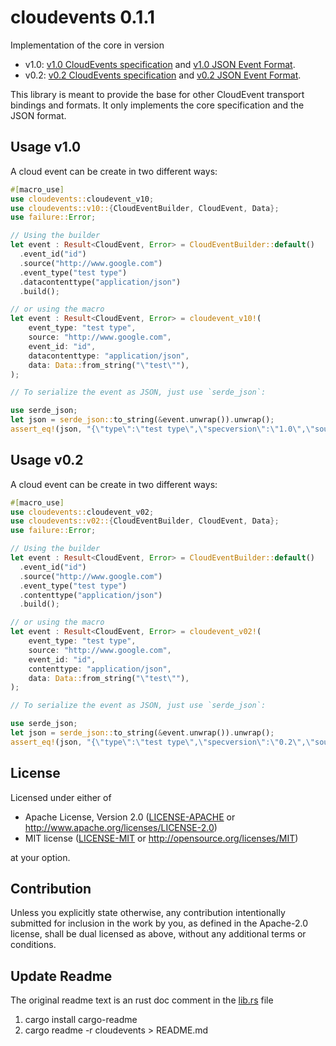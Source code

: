 # cloudevents 0.1.1

Implementation of the core in version

* v1.0: [v1.0 CloudEvents specification](https://github.com/cloudevents/spec/blob/v1.0/spec.md) and [v1.0 JSON Event Format](https://github.com/cloudevents/spec/blob/v1.0/json-format.md).
* v0.2: [v0.2 CloudEvents specification](https://github.com/cloudevents/spec/blob/v0.2/spec.md) and [v0.2 JSON Event Format](https://github.com/cloudevents/spec/blob/v0.2/json-format.md).

This library is meant to provide the base for other CloudEvent transport bindings and formats. It only implements the core specification and the JSON format.

## Usage v1.0

A cloud event can be create in two different ways:

```rust
#[macro_use]
use cloudevents::cloudevent_v10;
use cloudevents::v10::{CloudEventBuilder, CloudEvent, Data};
use failure::Error;

// Using the builder
let event : Result<CloudEvent, Error> = CloudEventBuilder::default()
  .event_id("id")
  .source("http://www.google.com")
  .event_type("test type")
  .datacontenttype("application/json")
  .build();

// or using the macro
let event : Result<CloudEvent, Error> = cloudevent_v10!(
    event_type: "test type",
    source: "http://www.google.com",
    event_id: "id",
    datacontenttype: "application/json",
    data: Data::from_string("\"test\""),
);

// To serialize the event as JSON, just use `serde_json`:

use serde_json;
let json = serde_json::to_string(&event.unwrap()).unwrap();
assert_eq!(json, "{\"type\":\"test type\",\"specversion\":\"1.0\",\"source\":\"http://www.google.com\",\"id\":\"id\",\"datacontenttype\":\"application/json\",\"data\":\"\\\"test\\\"\"}");
```

## Usage v0.2

A cloud event can be create in two different ways:

```rust
#[macro_use]
use cloudevents::cloudevent_v02;
use cloudevents::v02::{CloudEventBuilder, CloudEvent, Data};
use failure::Error;

// Using the builder
let event : Result<CloudEvent, Error> = CloudEventBuilder::default()
  .event_id("id")
  .source("http://www.google.com")
  .event_type("test type")
  .contenttype("application/json")
  .build();

// or using the macro
let event : Result<CloudEvent, Error> = cloudevent_v02!(
    event_type: "test type",
    source: "http://www.google.com",
    event_id: "id",
    contenttype: "application/json",
    data: Data::from_string("\"test\""),
);

// To serialize the event as JSON, just use `serde_json`:

use serde_json;
let json = serde_json::to_string(&event.unwrap()).unwrap();
assert_eq!(json, "{\"type\":\"test type\",\"specversion\":\"0.2\",\"source\":\"http://www.google.com\",\"id\":\"id\",\"contenttype\":\"application/json\",\"data\":\"\\\"test\\\"\"}");
```

## License

Licensed under either of

* Apache License, Version 2.0
   ([LICENSE-APACHE](LICENSE-APACHE) or http://www.apache.org/licenses/LICENSE-2.0)
* MIT license
   ([LICENSE-MIT](LICENSE-MIT) or http://opensource.org/licenses/MIT)

at your option.

## Contribution

Unless you explicitly state otherwise, any contribution intentionally submitted
for inclusion in the work by you, as defined in the Apache-2.0 license, shall be
dual licensed as above, without any additional terms or conditions.

## Update Readme

The original readme text is an rust doc comment in the [lib.rs](./cloudevents/src/lib.rs) file

1. cargo install cargo-readme
2. cargo readme  -r cloudevents > README.md
